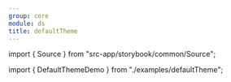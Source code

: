 ```yaml
---
group: core
module: ds
title: defaultTheme
---
```


import { Source } from "src-app/storybook/common/Source";

import { DefaultThemeDemo } from "./examples/defaultTheme";

<DefaultThemeDemo />

<Source path="src-core/ds/defaultTheme.ts" />

